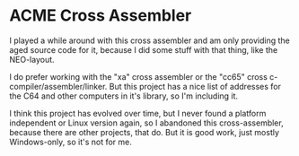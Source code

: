 # ACME Cross Assembler

I played a while around with this cross assembler and am only providing the aged source code for it, 
because I did some stuff with that thing, like the NEO-layout. 

I do prefer working with the "xa" cross assembler or the "cc65" cross c-compiler/assembler/linker. 
But this project has a nice list of addresses for the C64 and other computers in it's library, so I'm including it.

I think this project has evolved over time, but I never found a platform independent or Linux version again, so 
I abandoned this cross-assembler, because there are other projects, that do. But it is good work, just mostly
Windows-only, so it's not for me. 
